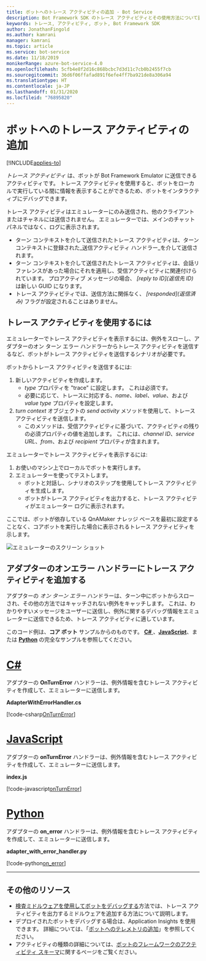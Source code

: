 ```yaml
---
title: ボットへのトレース アクティビティの追加 - Bot Service
description: Bot Framework SDK のトレース アクティビティとその使用方法について説明します。
keywords: トレース, アクティビティ, ボット, Bot Framework SDK
author: JonathanFingold
ms.author: kamrani
manager: kamrani
ms.topic: article
ms.service: bot-service
ms.date: 11/18/2019
monikerRange: azure-bot-service-4.0
ms.openlocfilehash: 5cfb4e8f2d16c868bcbc7d3d11c7cb0b2455f7cb
ms.sourcegitcommit: 36d6f06ffafad891f6efe4ff7ba921de8a306a94
ms.translationtype: HT
ms.contentlocale: ja-JP
ms.lasthandoff: 01/31/2020
ms.locfileid: "76895820"
---
```

# <a name="add-trace-activities-to-your-bot"></a>ボットへのトレース アクティビティの追加

[!INCLUDE[applies-to](../includes/applies-to.md)]

<!-- What is it and why use it -->

_トレース アクティビティ_ は、ボットが Bot Framework Emulator に送信できるアクティビティです。
トレース アクティビティを使用すると、ボットをローカルで実行している間に情報を表示することができるため、ボットをインタラクティブにデバッグできます。

<!-- Details -->

トレース アクティビティはエミュレーターにのみ送信され、他のクライアントまたはチャネルには送信されません。
エミュレーターでは、メインのチャット パネルではなく、ログに表示されます。

- ターン コンテキストを介して送信されたトレース アクティビティは、ターン コンテキストに登録された_送信アクティビティ ハンドラー_を介して送信されます。
- ターン コンテキストを介して送信されたトレース アクティビティは、会話リファレンスがあった場合にそれを適用し、受信アクティビティに関連付けられています。
  プロアクティブ メッセージの場合、 _[reply to ID]\(返信先 ID)_ は新しい GUID になります。
- トレース アクティビティでは、送信方法に関係なく、 _[responded]\(返信済み\)_ フラグが設定されることはありません。

## <a name="to-use-a-trace-activity"></a>トレース アクティビティを使用するには

エミュレーターでトレース アクティビティを表示するには、例外をスローし、アダプターのオン ターン エラー ハンドラーからトレース アクティビティを送信するなど、ボットがトレース アクティビティを送信するシナリオが必要です。

ボットからトレース アクティビティを送信するには:

1. 新しいアクティビティを作成します。
   - _type_ プロパティを "trace" に設定します。 これは必須です。
   - 必要に応じて、トレースに対応する、_name_、_label_、_value_、および _value type_ プロパティを設定します。
1. _turn context_ オブジェクトの _send activity_ メソッドを使用して、トレース アクティビティを送信します。
   - このメソッドは、受信アクティビティに基づいて、アクティビティの残りの必須プロパティの値を追加します。
     これには、_channel ID_、_service URL_、_from_、および _recipient_ プロパティが含まれます。

エミュレーターでトレース アクティビティを表示するには:

1. お使いのマシン上でローカルでボットを実行します。
1. エミュレーターを使ってテストします。
   - ボットと対話し、シナリオのステップを使用してトレース アクティビティを生成します。
   - ボットがトレース アクティビティを出力すると、トレース アクティビティがエミュレーター ログに表示されます。

ここでは、ボットが依存している QnAMaker ナレッジ ベースを最初に設定することなく、コアボットを実行した場合に表示されるトレース アクティビティを示します。

![エミュレーターのスクリーン ショット](./media/using-trace-activities.png)

## <a name="add-a-trace-activity-to-the-adapters-on-error-handler"></a>アダプターのオンエラー ハンドラーにトレース アクティビティを追加する

アダプターの _オン ターン エラー_ ハンドラーは、ターン中にボットからスローされ、その他の方法ではキャッチされない例外をキャッチします。
これは、わかりやすいメッセージをユーザーに送信し、例外に関するデバッグ情報をエミュレーターに送信できるため、トレース アクティビティに適しています。

このコード例は、**コア ボット** サンプルからのものです。 [**C#** ](https://aka.ms/cs-core-sample)、[**JavaScript**](https://aka.ms/js-core-sample)、または [**Python**](https://aka.ms/py-core-sample) の完全なサンプルを参照してください。

# <a name="ctabcsharp"></a>[C#](#tab/csharp)

アダプターの **OnTurnError** ハンドラーは、例外情報を含むトレース アクティビティを作成して、エミュレーターに送信します。

**AdapterWithErrorHandler.cs**

[!code-csharp[OnTurnError](~/../BotBuilder-Samples/samples/csharp_dotnetcore/13.core-bot/AdapterWithErrorHandler.cs?range=16-51&highlight=33-34)]

# <a name="javascripttabjavascript"></a>[JavaScript](#tab/javascript)

アダプターの **onTurnError** ハンドラーは、例外情報を含むトレース アクティビティを作成して、エミュレーターに送信します。

**index.js**

[!code-javascript[onTurnError](~/../BotBuilder-Samples/samples/javascript_nodejs/13.core-bot/index.js?range=35-57&highlight=8-14)]

# <a name="pythontabpython"></a>[Python](#tab/python)

アダプターの **on_error** ハンドラーは、例外情報を含むトレース アクティビティを作成して、エミュレーターに送信します。

**adapter_with_error_handler.py**

[!code-python[on_error](~/../BotBuilder-Samples/samples/python/13.core-bot/adapter_with_error_handler.py?range=26-50&highlight=24-25)]

---

## <a name="additional-resources"></a>その他のリソース

- [検査ミドルウェアを使用してボットをデバッグする](../bot-service-debug-inspection-middleware.md)方法では、トレース アクティビティを出力するミドルウェアを追加する方法について説明します。
- デプロイされたボットをデバッグする場合は、Application Insights を使用できます。 詳細については、「[ボットへのテレメトリの追加](bot-builder-telemetry.md)」を参照してください。
- アクティビティの種類の詳細については、[ボットのフレームワークのアクティビティ スキーマ](https://aka.ms/botSpecs-activitySchema)に関するページをご覧ください。
